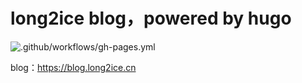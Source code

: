 # long2ice blog，powered by hugo

![.github/workflows/gh-pages.yml](https://github.com/long2ice/blog/workflows/.github/workflows/gh-pages.yml/badge.svg)

blog：https://blog.long2ice.cn